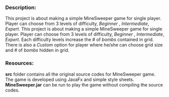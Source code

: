 ### Description:

   This project is about making a simple MineSweeper game for single player.
    Player can choose from 3 levels of difficulty, *Beginner* , *Intermediate*, *Expert*.
    This project is about making a simple MineSweeper game for single player.
    Player can choose from 3 levels of difficulty, _Beginner_ , *Intermediate*, *Expert*.
    Each difficulty levels increase the # of *bombs* contained in grid. There is also a
    *Custom* option for player where he/she can choose grid size and # of *bombs* hidden in grid. 

### Resources:
   **src** folder contains all the original source codes for MineSweeper game. The game is
    developed using JavaFx and simple style sheets. 
    **MineSweeper.jar** can be run to play the game without compiling the source codes.
